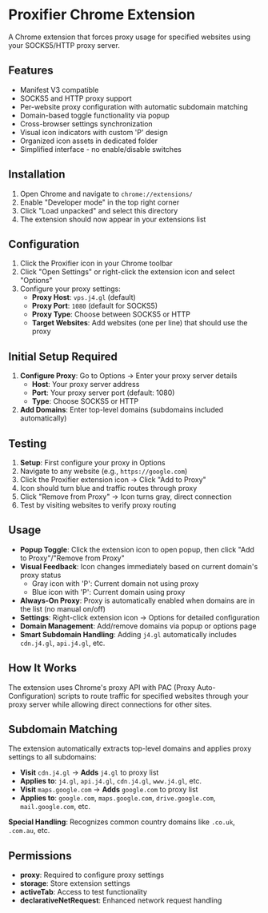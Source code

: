 # Proxifier Chrome Extension

A Chrome extension that forces proxy usage for specified websites using your SOCKS5/HTTP proxy server.

## Features

- Manifest V3 compatible
- SOCKS5 and HTTP proxy support
- Per-website proxy configuration with automatic subdomain matching
- Domain-based toggle functionality via popup
- Cross-browser settings synchronization
- Visual icon indicators with custom 'P' design
- Organized icon assets in dedicated folder
- Simplified interface - no enable/disable switches

## Installation

1. Open Chrome and navigate to `chrome://extensions/`
2. Enable "Developer mode" in the top right corner
3. Click "Load unpacked" and select this directory
4. The extension should now appear in your extensions list

## Configuration

1. Click the Proxifier icon in your Chrome toolbar
2. Click "Open Settings" or right-click the extension icon and select "Options"
3. Configure your proxy settings:
   - **Proxy Host**: `vps.j4.gl` (default)
   - **Proxy Port**: `1080` (default for SOCKS5)
   - **Proxy Type**: Choose between SOCKS5 or HTTP
   - **Target Websites**: Add websites (one per line) that should use the proxy

## Initial Setup Required

1. **Configure Proxy**: Go to Options → Enter your proxy server details
   - **Host**: Your proxy server address
   - **Port**: Your proxy server port (default: 1080)
   - **Type**: Choose SOCKS5 or HTTP
2. **Add Domains**: Enter top-level domains (subdomains included automatically)

## Testing

1. **Setup**: First configure your proxy in Options
2. Navigate to any website (e.g., `https://google.com`)
3. Click the Proxifier extension icon → Click "Add to Proxy"
4. Icon should turn blue and traffic routes through proxy
5. Click "Remove from Proxy" → Icon turns gray, direct connection
6. Test by visiting websites to verify proxy routing

## Usage

- **Popup Toggle**: Click the extension icon to open popup, then click "Add to Proxy"/"Remove from Proxy"
- **Visual Feedback**: Icon changes immediately based on current domain's proxy status
  - Gray icon with 'P': Current domain not using proxy
  - Blue icon with 'P': Current domain using proxy
- **Always-On Proxy**: Proxy is automatically enabled when domains are in the list (no manual on/off)
- **Settings**: Right-click extension icon → Options for detailed configuration
- **Domain Management**: Add/remove domains via popup or options page
- **Smart Subdomain Handling**: Adding `j4.gl` automatically includes `cdn.j4.gl`, `api.j4.gl`, etc.

## How It Works

The extension uses Chrome's proxy API with PAC (Proxy Auto-Configuration) scripts to route traffic for specified websites through your proxy server while allowing direct connections for other sites.

## Subdomain Matching

The extension automatically extracts top-level domains and applies proxy settings to all subdomains:

- **Visit** `cdn.j4.gl` → **Adds** `j4.gl` to proxy list
- **Applies to**: `j4.gl`, `api.j4.gl`, `cdn.j4.gl`, `www.j4.gl`, etc.
- **Visit** `maps.google.com` → **Adds** `google.com` to proxy list  
- **Applies to**: `google.com`, `maps.google.com`, `drive.google.com`, `mail.google.com`, etc.

**Special Handling**: Recognizes common country domains like `.co.uk`, `.com.au`, etc.

## Permissions

- **proxy**: Required to configure proxy settings
- **storage**: Store extension settings
- **activeTab**: Access to test functionality
- **declarativeNetRequest**: Enhanced network request handling